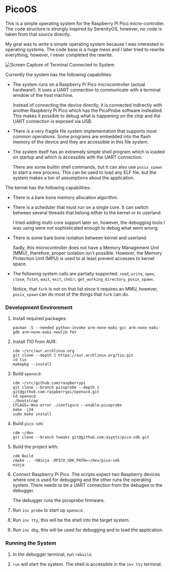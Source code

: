 # PicoOS

This is a simple operating system for the Raspberry Pi Pico micro-controller.
The code structure is strongly inspired by SerenityOS, however, no code is taken from that source directly.

My goal was to write a simple operating system because I was interested in operating systems.
The code base is a huge mess and I later tried to rewrite everything, however, I never completed the rewrite.

![Screen Capture of Terminal Connected to System](Docs/demo.gif)

Currently the system has the following capabilities:

-   The system runs on a Raspberry Pi Pico microcontroller (actual hardware!).
    It uses a UART connection to communicate with a terminal window of the host machine.

    Instead of connecting the device directly, it is connected indirectly with another Raspberry Pi Pico which has the PicoProbe
    software instealled.
    This makes it possible to debug what is happening on the chip and the UART connection is exposed via USB.

-   There is a very fragile file system implementation that supports most common operations.
    Some programs are embedded into the flash memory of the device and they are accessible in this file system.

-   The system itself has an extremely simple shell program which is loaded on startup and which is accessible with the UART connection.

    There are some builtin shell commands, but it can also use `posix_spawn` to start a new process.
    This can be used to load any ELF file, but the system makes a ton of assumptions about the application.

The kernel has the following capabilities:

-   There is a bare bone memory allocation algorithm.

-   There is a scheduler that must run on a single core.
    It can switch between several threads that belong either to the kernel or to userland.

    I tried adding multi-core support later on, however, the debugging tools I was using were not sophisticated enough to debug what went wrong.

-   There is some bare bone isolation between kernel and userland.

    Sadly, this microcontroller does not have a Memory Management Unit (MMU), therefore, proper isolation isn't possible.
    However, the Memory Protection Unit (MPU) is used to at least prevent accesses to kernel space.

-   The following system calls are partially supported: `read`, `write`, `open`, `close`, `fstat`, `wait`, `exit`,
    `chdir`, `get_working_directory`, `posix_spawn`.

    Notice, that `fork` is not on that list since it requires an MMU, however, `posix_spawn` can do most of the things that `fork` can do.

### Development Environment

 1. Install required packages:

    ```none
    pacman -S --needed python-invoke arm-none-eabi-gcc arm-none-eabi-gdb arm-none-eabi-newlib fmt
    ```

 2. Install TIO from AUR:

    ```none
    cdm ~/src/aur.archlinux.org
    git clone --depth 1 https://aur.archlinux.org/tio.git
    cd tio
    makepkg --install
    ```

 3. Build `openocd`:

    ```none
    cdm ~/src/github.com/raspberrypi
    git clone --branch picoprobe --depth 1 git@github.com:raspberrypi/openocd.git
    cd openocd
    ./bootstrap
    CFLAGS=-Wno-error ./configure --enable-picoprobe
    make -j24
    sudo make install
    ```

 4. Build `pico-sdk`:

    ```none
    cdm ~/dev
    git clone --branch tweaks git@github.com:asynts/pico-sdk.git
    ```

 4. Build the project with:

    ```none
    cdm Build
    cmake .. -GNinja -DPICO_SDK_PATH=~/dev/pico-sdk
    ninja
    ```

 4. Connect Raspberry Pi Pico.  The scripts expect two Raspberry devices where
    one is used for debugging and the other runs the operating system. There
    needs to be a UART connection from the debugee to the debugger.

    The debugger runs the picoprobe firmware.

 5. Run `inv probe` to start up `openocd`.

 6. Run `inv tty`, this will be the shell into the target system.

 7. Run `inv dbg`, this will be used for debugging and to load the application.

### Running the System

 1. In the debugger terminal, run `rebuild`.

 2. `run` will start the system.  The shell is accessible in the `inv tty`
    terminal.
